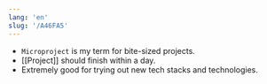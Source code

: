 ```yaml
---
lang: 'en'
slug: '/A46FA5'
---
```


- `Microproject` is my term for bite-sized projects.
- [[Project]] should finish within a day.
- Extremely good for trying out new tech stacks and technologies.
